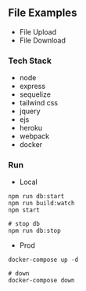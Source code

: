 ## File Examples

- File Upload
- File Download

### Tech Stack
- node
- express
- sequelize
- tailwind css
- jquery
- ejs
- heroku
- webpack
- docker

### Run

- Local
```shell
npm run db:start
npm run build:watch
npm start

# stop db
npm run db:stop
```

- Prod
```shell
docker-compose up -d

# down
docker-compose down
```